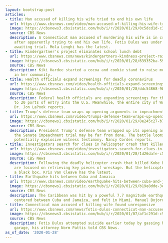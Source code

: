 ```yaml
---
layout: bootstrap-post
articles:
- title: Man accused of killing his wife tried to end his own life
  url: https://www.cbsnews.com/video/man-accused-of-killing-his-wife-tried-to-end-his-own-life/
  image: https://cbsnews3.cbsistatic.com/hub/i/r/2020/01/29/0c5dcd1d-c3fc-427e-9f3d-52a328521f06/thumbnail/1200x630/66c053c15ae47af61016945bf6eaf84c/0128-en-dulosinvestigation-lenghi-2016404-640x360.jpg
  source: CBS News
  description: A Connecticut man accused of murdering his wife is in critical condition,
    after apparently trying to end his own life. Fotis Dulos was under house arrest,
    awaiting trial. Mola Lenghi has the latest.
- title: Kindergartner's project eliminates school lunch debt
  url: https://www.cbsnews.com/news/kindergartners-kindness-project-raises-enough-money-to-pay-off-district-lunch-debt/
  image: https://cbsnews3.cbsistatic.com/hub/i/r/2020/01/28/639352ba-5928-454b-8eff-da7b6222193c/thumbnail/1200x630g2/8465fe39eb2ef1d10052f62ee5861543/80642409-106833990820548-8932692644581081088-n.jpg
  source: CBS News
  description: Kiki Hardee started a cocoa and cookie stand to raise money for others
    in her community.
- title: Health officials expand screenings for deadly coronavirus
  url: https://www.cbsnews.com/video/health-officials-expand-screenings-for-deadly-coronavirus/
  image: https://cbsnews1.cbsistatic.com/hub/i/r/2020/01/28/ddc54868-9bad-4dbb-9dca-7c7b87222b04/thumbnail/1200x630/e39d6b127ee7f8255775c32e22763624/0128-en-coronavirus-lapook-2016393-640x360.jpg
  source: CBS News
  description: Federal health officials are expanding screenings for the deadly coronavirus
    to 20 ports of entry into the U.S. Meanwhile, the entire city of Wuhan is on lockdown.
    Dr. Jon LaPook reports.
- title: Trump's defense team wraps up opening arguments in impeachment trial
  url: https://www.cbsnews.com/video/trumps-defense-team-wraps-up-opening-arguments-in-impeachment-trial/
  image: https://cbsnews1.cbsistatic.com/hub/i/r/2020/01/29/8e245c27-b77c-4618-964f-f3efd653ffcf/thumbnail/1200x630/c8690cdf1a85db086f63f13250885873/0128-en-impeachmentart-cordes-2016385-640x360.jpg
  source: CBS News
  description: President Trump's defense team wrapped up its opening arguments, but
    the Senate impeachment trial may be far from done. The battle looms over allowing
    potentially explosive witness testimony. Nancy Cordes reports.
- title: Investigators search for clues in helicopter crash that killed Kobe Bryant
  url: https://www.cbsnews.com/video/investigators-search-for-clues-in-helicopter-crash-that-killed-kobe-bryant/
  image: https://cbsnews3.cbsistatic.com/hub/i/r/2020/01/28/1d26dafe-c561-4223-a66a-beff6d773803/thumbnail/1200x630/00af118f280c6577e121028b26bde956/0128-en-kobeinvestigation-kvc-2016369-640x360.jpg
  source: CBS News
  description: Following the deadly helicopter crash that killed Kobe Bryant, investigators
    are focused on retrieving key pieces of wreckage. But the helicopter did not have
    a black box. Kris Van Cleave has the latest.
- title: Earthquake hits between Cuba and Jamaica
  url: https://www.cbsnews.com/video/earthquake-hits-between-cuba-and-jamaica/
  image: https://cbsnews1.cbsistatic.com/hub/i/r/2020/01/29/b19e8dde-3ecb-4df0-a40d-94d5607f4689/thumbnail/1200x630/1779fc5569f855b26335574f15521746/0128-en-earthquake-bojorquez-2016374-640x360.jpg
  source: CBS News
  description: The Caribbean was hit by a poweful 7.7 magnitude earthquake. It was
    centered between Cuba and Jamaica, and felt in Miami. Manuel Bojorquez reports.
- title: Connecticut man accused of killing wife found unresponsive
  url: https://www.cbsnews.com/news/fotis-dulos-connecticut-man-accused-of-killing-wife-jennifer-dulos-found-unresponsive-2010-01-28/
  image: https://cbsnews3.cbsistatic.com/hub/i/r/2020/01/07/af1c291d-c582-47fc-befa-0ac6e43ae962/thumbnail/1200x630/367c5aaf4220df8ce36ab3bab7e37049/fotis-dulos-perp-walk.png
  source: CBS News
  description: Fotis Dulos attempted suicide earlier today by gassing himself in his
    garage, his attorney Norm Pattis told CBS News.
as_of_date: '2020-01-28'
---
```


